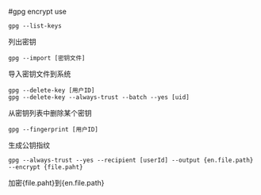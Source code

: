 #gpg encrypt use

	gpg --list-keys
列出密钥

	gpg --import [密钥文件]
导入密钥文件到系统

	gpg --delete-key [用户ID]
	gpg --delete-key --always-trust --batch --yes [uid]
从密钥列表中删除某个密钥

	gpg --fingerprint [用户ID]
生成公钥指纹

	gpg --always-trust --yes --recipient [userId] --output {en.file.path}  --encrypt {file.paht}
加密{file.paht}到{en.file.path}

